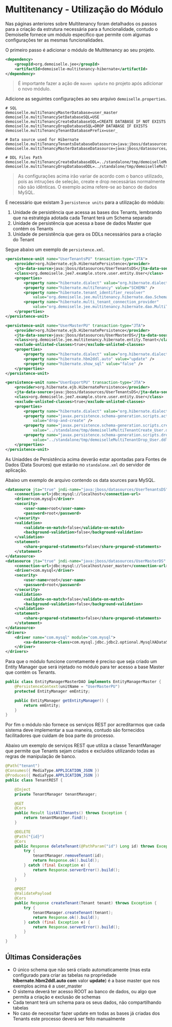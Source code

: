 # Multitenancy - Utilização do Módulo

Nas páginas anteriores sobre Multitenancy foram detalhados os passos para a criação da estrutura necessária para a funcionalidade, contudo o Demoiselle fornece um módulo especifico que permite com algumas configurações ter as mesmas funcionalidades.

O primeiro passo é adicionar o módulo de Multitenancy ao seu projeto.

```xml
<dependency>
    <groupId>org.demoiselle.jee</groupId>
    <artifactId>demoiselle-multitenancy-hibernate</artifactId>
</dependency>
```

> É importante fazer a ação de `maven update` no projeto após adicionar o novo módulo.

Adicione as seguintes configurações ao seu arquivo `demoiselle.properties`.

```
# SQL
demoiselle.multiTenancyMasterDatabase=user_master
demoiselle.multiTenancySetDatabaseSQL=USE
demoiselle.multiTenancyCreateDatabaseSQL=CREATE DATABASE IF NOT EXISTS
demoiselle.multiTenancyDropDatabaseSQL=DROP DATABASE IF EXISTS
demoiselle.multiTenancyTenantDatabasePrefix=user_

# Data source used for Hibernate
demoiselle.multiTenancyTenantsDatabaseDatasource=java:jboss/datasources/UserTenantsDS
demoiselle.multiTenancyMasterDatabaseDatasource=java:jboss/datasources/UserMasterDS

# DDL Files Path
demoiselle.multiTenancyCreateDatabaseDDL=../standalone/tmp/demoiselleMultiTenantCreate_User.ddl
demoiselle.multiTenancyDropDatabaseDDL=../standalone/tmp/demoiselleMultiTenantDrop_User.ddl
```

> As configurações acima irão variar de acordo com o banco utilizado, pois as intruções de seleção, create e drop necessárias normalmente não são idênticas. O exemplo acima refere-se ao banco de dados MySQL.

É necessário que existam 3 `persistence units` para a utilização do módulo:  
1. Unidade de persistência que acessa as bases dos Tenants, lembrando que na estratégia adotada cada Tenant terá um Schema separado  
2. Unidade de persistência que acessa a base de dados Master que contém os Tenants  
3. Unidade de persistência que gera os DDLs necessários para a criação do Tenant

Segue abaixo um exemplo de `persistence.xml`.

```xml
<persistence-unit name="UserTenantsPU" transaction-type="JTA">
    <provider>org.hibernate.ejb.HibernatePersistence</provider>
    <jta-data-source>java:jboss/datasources/UserTenantsDS</jta-data-source>
    <class>org.demoiselle.jee7.example.store.user.entity.User</class>
    <properties>
        <property name="hibernate.dialect" value="org.hibernate.dialect.MySQLDialect" />
        <property name="hibernate.multiTenancy" value="SCHEMA" />
        <property name="hibernate.tenant_identifier_resolver"
            value="org.demoiselle.jee.multitenancy.hibernate.dao.SchemaResolver" />
        <property name="hibernate.multi_tenant_connection_provider"
            value="org.demoiselle.jee.multitenancy.hibernate.dao.MultiTenantProvider" />
    </properties>
</persistence-unit>

<persistence-unit name="UserMasterPU" transaction-type="JTA">
    <provider>org.hibernate.ejb.HibernatePersistence</provider>
    <jta-data-source>java:jboss/datasources/UserMasterDS</jta-data-source>
    <class>org.demoiselle.jee.multitenancy.hibernate.entity.Tenant</class>
    <exclude-unlisted-classes>true</exclude-unlisted-classes>
    <properties>
        <property name="hibernate.dialect" value="org.hibernate.dialect.MySQLDialect" />
        <property name="hibernate.hbm2ddl.auto" value="update" />
        <property name="hibernate.show_sql" value="false" />        
    </properties>
</persistence-unit>

<persistence-unit name="UserExportPU" transaction-type="JTA">
    <provider>org.hibernate.ejb.HibernatePersistence</provider>
    <jta-data-source>java:jboss/datasources/UserTenantsDS</jta-data-source>
    <class>org.demoiselle.jee7.example.store.user.entity.User</class>
    <exclude-unlisted-classes>true</exclude-unlisted-classes>
    <properties>
        <property name="hibernate.dialect" value="org.hibernate.dialect.MySQLDialect" />
        <property name="javax.persistence.schema-generation.scripts.action"
            value="drop-and-create" />
        <property name="javax.persistence.schema-generation.scripts.create-target"
            value="../standalone/tmp/demoiselleMultiTenantCreate_User.ddl" />
        <property name="javax.persistence.schema-generation.scripts.drop-target"
            value="../standalone/tmp/demoiselleMultiTenantDrop_User.ddl" />
    </properties>
</persistence-unit>
```

As Uniaddes de Persistência acima deverão estar apontadas para Fontes de Dados \(Data Sources\) que estarão no `standalone.xml` do servidor de aplicação.

Abaixo um exemplo de arquivo contendo os data sources para MySQL.

```xml
<datasource jta="true" jndi-name="java:jboss/datasources/UserTenantsDS" pool-name="UserTenanciesDS" enabled="true" use-java-context="true">
    <connection-url>jdbc:mysql://localhost</connection-url>
    <driver>com.mysql</driver>
    <security>
        <user-name>root</user-name>
        <password>root</password>
    </security>
    <validation>
        <validate-on-match>false</validate-on-match>
        <background-validation>false</background-validation>
    </validation>
    <statement>
        <share-prepared-statements>false</share-prepared-statements>
    </statement>
</datasource>
<datasource jta="true" jndi-name="java:jboss/datasources/UserMasterDS" pool-name="UserMasterDS" enabled="true" use-java-context="true">
    <connection-url>jdbc:mysql://localhost/user_master</connection-url>
    <driver>com.mysql</driver>
    <security>
        <user-name>root</user-name>
        <password>root</password>
    </security>
    <validation>
        <validate-on-match>false</validate-on-match>
        <background-validation>false</background-validation>
    </validation>
    <statement>
        <share-prepared-statements>false</share-prepared-statements>
    </statement>
</datasource>
<drivers>
    <driver name="com.mysql" module="com.mysql">
        <xa-datasource-class>com.mysql.jdbc.jdbc2.optional.MysqlXADataSource</xa-datasource-class>
    </driver>
</drivers>
```

Para que o módulo funcione corretamente é preciso que seja criado um Entity Manager que será injetado no módulo para ter acesso a base Master que contém os Tenants.

```java
public class EntityManagerMasterDAO implements EntityManagerMaster {
    @PersistenceContext(unitName = "UserMasterPU")
    protected EntityManager emEntity;

    public EntityManager getEntityManager() {
        return emEntity;
    }
}
```

Por fim o módulo não fornece os serviços REST por acreditarmos que cada sistema deve implementar a sua maneira, contudo são fornecidos facilitadores que cuidam de boa parte do processo.

Abaixo um exemplo de serviços REST que utiliza a classe TenantManager que permite que Tenants sejam criados e excluídos utilizando todas as regras de manipulação de banco.

```java
@Path("tenant")
@Consumes({ MediaType.APPLICATION_JSON })
@Produces({ MediaType.APPLICATION_JSON })
public class TenantREST {

    @Inject
    private TenantManager tenantManager;

    @GET
    @Cors
    public Result listAllTenants() throws Exception {
        return tenantManager.find();
    }

    @DELETE
    @Path("{id}")
    @Cors
    public Response deleteTenant(@PathParam("id") Long id) throws Exception {
        try {
            tenantManager.removeTenant(id);
            return Response.ok().build();
        } catch (final Exception e) {
            return Response.serverError().build();
        }
    }

    @POST    
    @ValidatePayload
    @Cors
    public Response createTenant(Tenant tenant) throws Exception {
        try {
            tenantManager.createTenant(tenant);
            return Response.ok().build();
        } catch (final Exception e) {
            return Response.serverError().build();
        }
    }
}
```

## Últimas Considerações

* O único schema que não será criado automaticamente \(mas esta configurado para criar as tabelas na propriedade **hibernate.hbm2ddl.auto com** valor **update**\) é a base master que nos exemplos acima é a user\_master
* O sistema deverá ter acesso ROOT ao banco de dados, ou algo que permita a criação e exclusão de schemas
* Cada tenant terá um schema para os seus dados, não compartilhando tabelas
* No caso de necessitar fazer update em todas as bases já criadas dos Tenants este processo deverá ser feito manualmente



